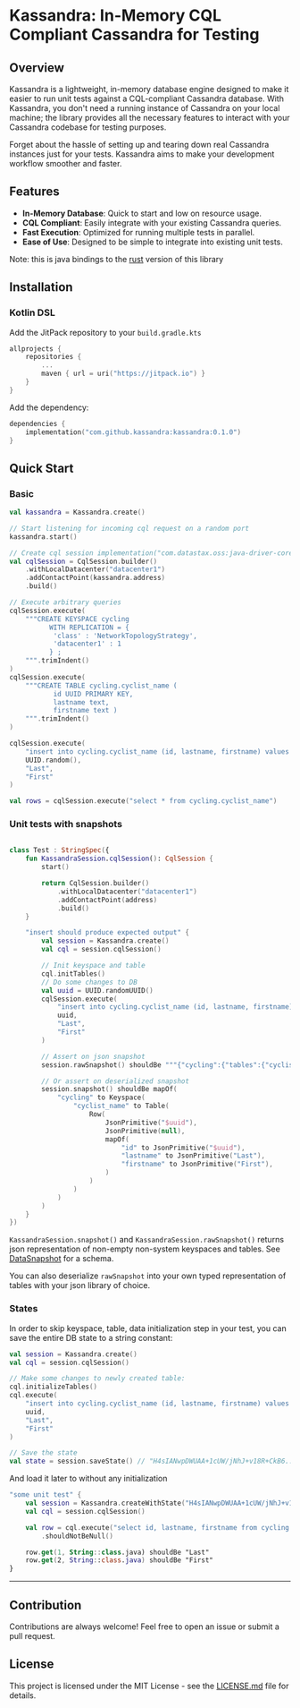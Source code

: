 # Kassandra: In-Memory CQL Compliant Cassandra for Testing

## Overview

Kassandra is a lightweight, in-memory database engine designed to make it easier to run unit tests against a
CQL-compliant Cassandra database. With Kassandra, you don't need a running instance of Cassandra on your local machine;
the library provides all the necessary features to interact with your Cassandra codebase for testing purposes.

Forget about the hassle of setting up and tearing down real Cassandra instances just for your tests.
Kassandra aims to make your development workflow smoother and faster.

## Features

- **In-Memory Database**: Quick to start and low on resource usage.
- **CQL Compliant**: Easily integrate with your existing Cassandra queries.
- **Fast Execution**: Optimized for running multiple tests in parallel.
- **Ease of Use**: Designed to be simple to integrate into existing unit tests.

Note: this is java bindings to the [rust](https://github.com/alisa101rs/kassandra) version of this library

## Installation

### Kotlin DSL

Add the JitPack repository to your `build.gradle.kts`

```kotlin
allprojects {
    repositories {
        ...
        maven { url = uri("https://jitpack.io") }
    }
}
```

Add the dependency:

```kotlin
dependencies {
    implementation("com.github.kassandra:kassandra:0.1.0")
}
```

## Quick Start

### Basic

```kotlin
val kassandra = Kassandra.create()

// Start listening for incoming cql request on a random port
kassandra.start()

// Create cql session implementation("com.datastax.oss:java-driver-core:$DRIVER_VERSION")
val cqlSession = CqlSession.builder()
    .withLocalDatacenter("datacenter1")
    .addContactPoint(kassandra.address)
    .build()

// Execute arbitrary queries
cqlSession.execute(
    """CREATE KEYSPACE cycling 
          WITH REPLICATION = { 
           'class' : 'NetworkTopologyStrategy', 
           'datacenter1' : 1 
          } ;
    """.trimIndent()
)
cqlSession.execute(
    """CREATE TABLE cycling.cyclist_name ( 
           id UUID PRIMARY KEY, 
           lastname text, 
           firstname text )
    """.trimIndent()
)

cqlSession.execute(
    "insert into cycling.cyclist_name (id, lastname, firstname) values (?, ?, ?)",
    UUID.random(),
    "Last",
    "First"
)

val rows = cqlSession.execute("select * from cycling.cyclist_name")


```

### Unit tests with snapshots

```kotlin 

class Test : StringSpec({
    fun KassandraSession.cqlSession(): CqlSession {
        start()

        return CqlSession.builder()
            .withLocalDatacenter("datacenter1")
            .addContactPoint(address)
            .build()
    }

    "insert should produce expected output" {
        val session = Kassandra.create()
        val cql = session.cqlSession()

        // Init keyspace and table
        cql.initTables()
        // Do some changes to DB
        val uuid = UUID.randomUUID()
        cqlSession.execute(
            "insert into cycling.cyclist_name (id, lastname, firstname) values (?, ?, ?)",
            uuid,
            "Last",
            "First"
        )

        // Assert on json snapshot
        session.rawSnapshot() shouldBe """{"cycling":{"tables":{"cyclist_name":{"rows":[{"partition_key":"$uuid","clustering_key":null,"data":{"firstname":"First","id":"$uuid","lastname":"Last"}}]}}}}"""

        // Or assert on deserialized snapshot
        session.snapshot() shouldBe mapOf(
            "cycling" to Keyspace(
                "cyclist_name" to Table(
                    Row(
                        JsonPrimitive("$uuid"),
                        JsonPrimitive(null),
                        mapOf(
                            "id" to JsonPrimitive("$uuid"),
                            "lastname" to JsonPrimitive("Last"),
                            "firstname" to JsonPrimitive("First"),
                        )
                    )
                )
            )
        )
    }
})
```

`KassandraSession.snapshot()` and `KassandraSession.rawSnapshot()` returns json representation of non-empty non-system
keyspaces and tables.
See [DataSnapshot](src/main/kotlin/com/github/kassandra/DataSnapshot.kt) for a schema.

You can also deserialize `rawSnapshot` into your own typed representation of tables with your json library of choice.

### States

In order to skip keyspace, table, data initialization step in your test,
you can save the entire DB state to a string constant:

```kotlin
val session = Kassandra.create()
val cql = session.cqlSession()

// Make some changes to newly created table:
cql.initializeTables()
cql.execute(
    "insert into cycling.cyclist_name (id, lastname, firstname) values (?, ?, ?)",
    uuid,
    "Last",
    "First"
)

// Save the state
val state = session.saveState() // "H4sIANwpDWUAA+1cUW/jNhJ+v18R+CkB6..."
```

And load it later to without any initialization

```kotlin
"some unit test" {
    val session = Kassandra.createWithState("H4sIANwpDWUAA+1cUW/jNhJ+v18R+CkB6...")
    val cql = session.cqlSession()

    val row = cql.execute("select id, lastname, firstname from cycling.cyclist_name where id = ?", uuid).one()
        .shouldNotBeNull()

    row.get(1, String::class.java) shouldBe "Last"
    row.get(2, String::class.java) shouldBe "First"
}
```


---

## Contribution

Contributions are always welcome! Feel free to open an issue or submit a pull request.

## License

This project is licensed under the MIT License - see the [LICENSE.md](LICENSE.md) file for details.

